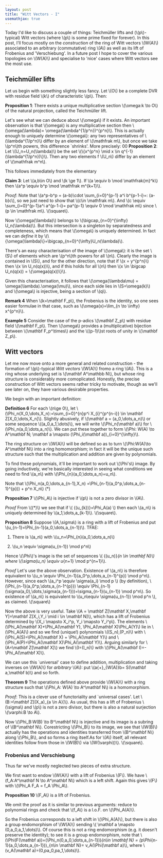 ```yaml
---
layout: post
title: "Witt Vectors - I"
usemathjax: true
---
```


Today I'd like to discuss a couple of things: Teichmüller lifts and (\\(p\\)-typical) Witt vectors (where \\(p\\) is some prime fixed for forever). In this post, I'll focus mostly on the _construction_ of the ring of Witt vectors \\(W(A)\\) associated to an arbitrary (commutative) ring \\(A\\) as well as its lift of Frobenius and 'Verschiebung'. In a future post I hope to cover the various topologies on \\(W(A)\\) and specialise to 'nice' cases where Witt vectors see the most use.


## Teichmüller lifts

Let us begin with something slightly less fancy. Let \\(O\\) be a complete DVR with residue field \\(k\\) of characteristic \\(p\\). Then:

**Proposition 1**: There exists a unique multiplicative section \\(\omega:k \to O\\) of the natural projection, called the Teichmüller lift.

Let's see what we can deduce about \\(\omega\\) if it exists. An important observation is that \\(\omega\\) is any multiplicative section then \\(\omega(\lambda)= \omega(\lambda^{1/p^n})^{p^n}\\). This is actually enough to uniquely determine \\(\omega\\): any two representatives of \\(\lambda^{1/p^n}\\) differ by an element of \\(\mathfrak m\\), but once we take \\(p^n\\)th powers, this difference `shrinks'. More precisely:
00
**Proposition 2**: Let \\(U_n=U_n(\lambda)\\) be the set \\(\\{x^{p^n} \mid x \in q^{-1}(\lambda^{1/p^n})\\}\\). Then any two elements f \\(U_n\\) differ by an element of \\(\mathfrak m^n\\). 

This follows immediately from the elementary

**Claim 3**: Let \\(a,b\in O\\) and \\(k \ge 1\\). If \\(a \equiv b \mod \mathfrak{m}^k\\) then \\(a^p \equiv b^p \mod \mathfrak m^{k+1}\\). 

_Proof_: Note that \\(a^p-b^p = (a-b)\cdot \sum_{i=0}^{p-1} a^i b^{p-1-i}=: (a-b)c\\), so we just need to show that \\(c\in \mathfrak m\\). And \\(c \equiv \sum_{i=0}^{p-1}a^i a^{p-1-i}= pa^{p-1} \equiv 0 \mod \mathfrak m\\) since \\(p \in \mathfrak m\\). \\(\square\\).

Now \\(\omega(\lambda)\\) belongs to \\(\bigcap_{n=0}^{\infty} U_n(\lambda)\\). But this intersection is a singleton by separatedness and completeness, which means that \\(\omega\\) is uniquely determined. In fact we can _define_ it by \\(\\{\omega(\lambda)\\}=\bigcap_{n=0}^{\infty}U_n(\lambda)\\).

There's an easy characterisation of the image of \\(\omega\\): it is the set \\(S\\) of elements which are \\(p^n\\)th powers for all \\(n\\). Clearly the image is contained in \\(S\\), and for the other direction, note that if \\(x = y^{p^n}\\) then \\(x \in U_n(q(x))\\), and if this holds for all \\(n\\) then \\(x \in \bigcap U_n(q(x)) = \\{\omega(q(x))\\}\\). 

Given this characterisation, it follows that \\(\omega(\lambda\mu) = \omega(\lambda).\omega(\mu)\\), since each side lies in \\(S=\omega(k)\\) and \\(\omega\\) is injective, being a section of \\(q\\).

**Remark 4** When \\(k=\mathbf F_p\\), the Frobenius is the identity, so one sees easier formulae in that case, such as \\(\omega(x)=\lim_{n \to \infty} x^{p^n}\\).

**Example 5** Consider the case of the p-adics \\(\mathbf Z_p\\) with residue field \\(\mathbf F_p\\). Then \\(\omega\\) provides a (multiplicative) bijection between \\(\mathbf F_p^\times\\) and the \\((p-1)\\)st roots of unity in \\(\mathbf Z_p\\).

## Witt vectors

Let me now move onto a more general and related construction - the formation of \\(p\\)-typical _Witt vectors_  \\(W(A)\\) fromo a ring \\(A\\). This is a ring whose underlying set is \\(\mathbf A^\mathbb N\\), but whose ring structure is considerably more comoplicated. Honestly, the precise construction of Witt vectors seems rather tricky to motivate, though as we'll see later on, they have various desirable properties.

We begin with an important definition:

**Definition 6** For each \\(n\ge 0\\), let \\(\Phi_n(X_0,\dots,X_n):=\sum_{i=0}^{n}p^i X_{i}^{p^{n-i}} \in \mathbf Z[X_0,\dots,X_n]\\). Slightly abusively, if \\(\mathbf a = (a_0,\dots,a_n)\\) or some sequence \\((a_0,a_1,\dots)\\), we will write \\(\Phi_n(\mathbf a)\\) for \\(\Phi_n(a_0,\dots,a_n)\\). We can put these together to form \\(\Phi: W(A) \to A^\mathbf N; \mathbf a \mapsto (\Phi_i(\mathbf a))_{i=0}^{\infty}\\).

The ring structure on \\(W(A)\\) will be defined so as to turn \\(\Phi:W(A)\to A^\mathbf N\\) into a ring homomorphism; in fact it will be the unique such structure such that the multiplication and addition are given by polynomials.

To find these polynomials, it'll be important to work out \\(\Phi's\\) image. By going inductively, we're basically interested in seeing what conditions we need to find \\(a_n\\) with \\(\Phi_{n}(a_0,\dots,a_n)=u_n\\).

Note that \\(\Phi_n(a_0,\dots,a_{n-1},X_n) =\Phi_{n-1}(a_0^p,\dots,a_{n-1}^{p})) + p^n X_n\\) (*)

**Proposition 7** \\(\Phi_A\\) is injective if \\(p\\) is not a zero divisor in \\(A\\).

_Proof_ From \\((*)\\) we see that if \\( {(u_{k})}=\Phi_A(a) \\) then each \\(a_n\\) is uniquely determined by \\(a_1,\dots,a_{k-1}\\). \\(\square\\).

**Proposition 8** Suppose \\(A,\sigma\\) is a ring with a lift of Frobenius and put \\(u_{n-1}=\Phi_{n-1}(a_0,\dots,a_{n-1})\\). TFAE:

1) There is \\(a_n\\) with \\(u_n=\Phi_{n}(a_0,\dots,a_n)\\)

2) \\(u_n \equiv \sigma(u_{n-1}) \mod p^n\\)

Hence \\(\Phi\\)'s image is the set of sequences \\( {(u_n)}_{n \in \mathbf N}\\) where \\(\sigma(u_n) \equiv u_{n+1} \mod p^{n+1}\\).

_Proof_ Let's use the above observation. Existence of \\(a_n\\) is therefore equivalent to \\(u_n \equiv \Phi_{n-1}(a_0^p,\dots,a_{n-1}^{p}) \mod p^n\\). However, since each \\(a_i^p \equiv \sigma(a_i) \mod p \\) (by definition), \\(\Phi_{n-1}(a_0^p,\dots,a_{n-1^{p}}) \equiv \Phi_{n-1}(\sigma(a_0),\dots,\sigma(a_{n-1}))=\sigma_{n-1}(u_{n-1}) \mod p^n\\). So existence of \\(a_n\\) is equivalent to \\(u_n\equiv \sigma(u_{n-1}) \mod p^n \\), as claimed. \\(\square\\)

Now the above is very useful. Take \\(A = \mathbf Z[\mathbf X,\mathbf Y]=\mathbf Z[X_i,Y_i \mid i \in \mathbf N]\\), which has a lift of Frobenius determined by \\(X_i \mapsto X_i^p, Y_i \mapsto Y_i^p\\). The elements \\(\Phi_A(\mathbf X)+\Phi_A(\mathbf Y), \Phi_A(\mathbf X)\Phi_A(Y)\\) lie in \\(\Phi_A(A)\\) and so we find (unique!) polynomials \\((S_n),(P_n)\\) with \\(\Phi_A(S)=\Phi_A(\mathbf X) + \Phi_A(\mathbf Y)\\) and \\(\Phi_A(P)=\Phi_A(\mathbf X)\Phi_A(\mathbf Y)\\). Arguing similarly for \\(A=\mathbf Z[\mathbf X]\\) we find \\(I=(I_n)\\) with \\(\Phi_A(\mathbf I)=-\Phi_A(\mathbf X)\\).

We can use this `universal' case to define addition, multiplication and taking inverses on \\(W(A)\\) for _arbitrary_ \\(A\\): put \\(a{+}_{W(A)}b= S(\mathbf a,\mathbf b)\\) and so forth.

**Theorem 9** The operations defined above provide \\(W(A)\\) with a ring structure such that \\(\Phi_A: W(A) \to A^\mathbf N\\) is a homomorphism.

_Proof_: This is a clever use of functoriality and `universal cases'. Let \\(B:=\mathbf Z[(X_a)_{a \in A}]\\). As usual, this has a lift of Frobenius \\(\sigma\\) and \\(p\\) is not a zero divisor, but there is also a natural surjection \\(\varphi:B \to A\\).

Now \\(\Phi_B:W(B) \to B^\mathbf N\\) is injective and its image is a subring of \\(B^\mathbf N\\). Corestricting \\(\Phi_B\\) to its image, we see that \\(W(B)\\) actually has the operations and identities transferred from \\(B^\mathbf N\\) along \\(\Phi_B\\), and so forms a ring itself.As for \\(A\\) itself, all relevant identities follow from those in \\(W(B)\\) via \\(W(\varphi))\\). \\(\square\\).

### Frobenius and Verschiebung

Thus far we've mostly neglected two pieces of extra structure. 

We first want to endow \\(W(A)\\) with a lift of Frobenius \\(F\\). We have \\(f_A:A^\mathbf N \to A^\mathbf N\\) which is a left shift. Again this gives \\(F\\) with \\(\Phi_A F_A = f_A \Phi_A\\).

**Proposition 10** \\(F_A\\) is a lift of Frobenius.

We omit the proof as it is similar to previous arguments: reduce to polynomial rings and check that \\(f_A\\) is a l.o.F. on \\(\Phi_A(A)\\).

So the Frobenius corresponds to a left shift in \\(\Phi_A(A)\\), but there is also a group endomorphism of \\(W(A)\\) sending \\( \mathbf a \mapsto (0,a_0,a_1,\dots)\\). Of course this is not a ring endomorphism (e.g. it doesn't preserve the identity); to see it is a group endomorphism, note that \\(\Phi(F(\mathbf a))=(\Phi_n(0,a_0,\dots,a_{n-1}))_{n\in \mathbf N} = (p\Phi_{n-1}(a_0,\dots,a_{n-1}))_{n\in \mathbf N}= v_A(\Phi(\mathbf a)\\), where \\(v_A(\mathbf a)=(0,pa_0,pa_1,\dots)\\).

